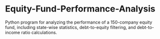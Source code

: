# Equity-Fund-Performance-Analysis
Python program for analyzing the performance of a 150-company equity fund, including state-wise statistics, debt-to-equity filtering, and debt-to-income ratio calculations.
